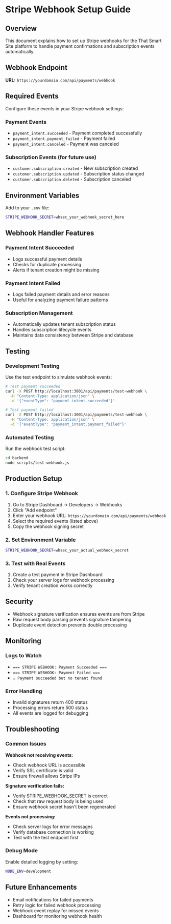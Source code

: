 # Stripe Webhook Setup Guide

## Overview

This document explains how to set up Stripe webhooks for the That Smart Site platform to handle payment confirmations and subscription events automatically.

## Webhook Endpoint

**URL:** `https://yourdomain.com/api/payments/webhook`

## Required Events

Configure these events in your Stripe webhook settings:

### Payment Events
- `payment_intent.succeeded` - Payment completed successfully
- `payment_intent.payment_failed` - Payment failed
- `payment_intent.canceled` - Payment was canceled

### Subscription Events (for future use)
- `customer.subscription.created` - New subscription created
- `customer.subscription.updated` - Subscription status changed
- `customer.subscription.deleted` - Subscription canceled

## Environment Variables

Add to your `.env` file:

```bash
STRIPE_WEBHOOK_SECRET=whsec_your_webhook_secret_here
```

## Webhook Handler Features

### Payment Intent Succeeded
- Logs successful payment details
- Checks for duplicate processing
- Alerts if tenant creation might be missing

### Payment Intent Failed
- Logs failed payment details and error reasons
- Useful for analyzing payment failure patterns

### Subscription Management
- Automatically updates tenant subscription status
- Handles subscription lifecycle events
- Maintains data consistency between Stripe and database

## Testing

### Development Testing
Use the test endpoint to simulate webhook events:

```bash
# Test payment succeeded
curl -X POST http://localhost:3001/api/payments/test-webhook \
  -H "Content-Type: application/json" \
  -d '{"eventType": "payment_intent.succeeded"}'

# Test payment failed
curl -X POST http://localhost:3001/api/payments/test-webhook \
  -H "Content-Type: application/json" \
  -d '{"eventType": "payment_intent.payment_failed"}'
```

### Automated Testing
Run the webhook test script:

```bash
cd backend
node scripts/test-webhook.js
```

## Production Setup

### 1. Configure Stripe Webhook
1. Go to Stripe Dashboard → Developers → Webhooks
2. Click "Add endpoint"
3. Enter your webhook URL: `https://yourdomain.com/api/payments/webhook`
4. Select the required events (listed above)
5. Copy the webhook signing secret

### 2. Set Environment Variable
```bash
STRIPE_WEBHOOK_SECRET=whsec_your_actual_webhook_secret
```

### 3. Test with Real Events
1. Create a test payment in Stripe Dashboard
2. Check your server logs for webhook processing
3. Verify tenant creation works correctly

## Security

- Webhook signature verification ensures events are from Stripe
- Raw request body parsing prevents signature tampering
- Duplicate event detection prevents double processing

## Monitoring

### Logs to Watch
- `=== STRIPE WEBHOOK: Payment Succeeded ===`
- `=== STRIPE WEBHOOK: Payment Failed ===`
- `⚠️ Payment succeeded but no tenant found`

### Error Handling
- Invalid signatures return 400 status
- Processing errors return 500 status
- All events are logged for debugging

## Troubleshooting

### Common Issues

**Webhook not receiving events:**
- Check webhook URL is accessible
- Verify SSL certificate is valid
- Ensure firewall allows Stripe IPs

**Signature verification fails:**
- Verify STRIPE_WEBHOOK_SECRET is correct
- Check that raw request body is being used
- Ensure webhook secret hasn't been regenerated

**Events not processing:**
- Check server logs for error messages
- Verify database connection is working
- Test with the test endpoint first

### Debug Mode
Enable detailed logging by setting:
```bash
NODE_ENV=development
```

## Future Enhancements

- Email notifications for failed payments
- Retry logic for failed webhook processing
- Webhook event replay for missed events
- Dashboard for monitoring webhook health
